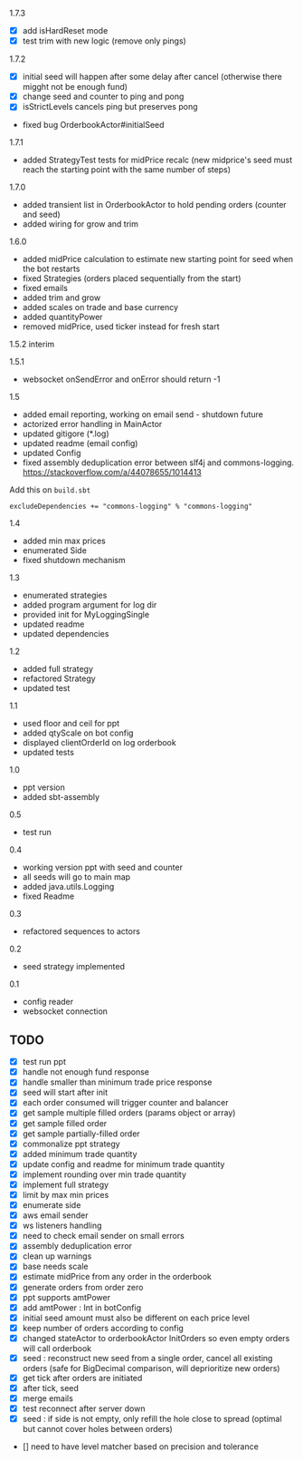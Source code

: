 1.7.3
- [x] add isHardReset mode
- [x] test trim with new logic (remove only pings)

1.7.2
- [x] initial seed will happen after some delay after cancel (otherwise there migght not be enough fund)
- [x] change seed and counter to ping and pong
- [x] isStrictLevels cancels ping but preserves pong
- fixed bug OrderbookActor#initialSeed

1.7.1
- added StrategyTest tests for midPrice recalc (new midprice's seed must reach the starting point with the same number of steps)

1.7.0
- added transient list in OrderbookActor to hold pending orders (counter and seed)
- added wiring for grow and trim

1.6.0
- added midPrice calculation to estimate new starting point for seed when the bot restarts
- fixed Strategies (orders placed sequentially from the start)
- fixed emails
- added trim and grow
- added scales on trade and base currency
- added quantityPower
- removed midPrice, used ticker instead for fresh start

1.5.2 interim

1.5.1
- websocket onSendError and onError should return -1

1.5
- added email reporting, working on email send - shutdown future
- actorized error handling in MainActor
- updated gitigore (*.log)
- updated readme (email config)
- updated Config
- fixed assembly deduplication error between slf4j and commons-logging. https://stackoverflow.com/a/44078655/1014413

Add this on `build.sbt`
```
excludeDependencies += "commons-logging" % "commons-logging"
```

1.4
- added min max prices
- enumerated Side
- fixed shutdown mechanism

1.3
- enumerated strategies
- added program argument for log dir
- provided init for MyLoggingSingle
- updated readme
- updated dependencies


1.2
- added full strategy
- refactored Strategy
- updated test

1.1
- used floor and ceil for ppt
- added qtyScale on bot config
- displayed clientOrderId on log orderbook
- updated tests

1.0
- ppt version
- added sbt-assembly

0.5
- test run

0.4
- working version ppt with seed and counter
- all seeds will go to main map
- added java.utils.Logging
- fixed Readme

0.3
- refactored sequences to actors

0.2
- seed strategy implemented

0.1
- config reader
- websocket connection

## TODO
- [x] test run ppt
- [x] handle not enough fund response
- [x] handle smaller than minimum trade price response
- [x] seed will start after init
- [x] each order consumed will trigger counter and balancer
- [x] get sample multiple filled orders (params object or array)
- [x] get sample filled order
- [x] get sample partially-filled order
- [x] commonalize ppt strategy
- [x] added minimum trade quantity
- [x] update config and readme for minimum trade quantity
- [x] implement rounding over min trade quantity
- [x] implement full strategy
- [x] limit by max min prices
- [x] enumerate side
- [x] aws email sender
- [x] ws listeners handling
- [x] need to check email sender on small errors
- [x] assembly deduplication error
- [x] clean up warnings
- [x] base needs scale
- [x] estimate midPrice from any order in the orderbook
- [x] generate orders from order zero
- [x] ppt supports amtPower
- [x] add amtPower : Int in botConfig
- [x] initial seed amount must also be different on each price level
- [x] keep number of orders according to config
- [x] changed stateActor to orderbookActor InitOrders so even empty orders will call orderbook
- [x] seed : reconstruct new seed from a single order, cancel all existing orders (safe for BigDecimal comparison, will deprioritize new orders)
- [x] get tick after orders are initiated
- [x] after tick, seed
- [x] merge emails
- [x] test reconnect after server down
- [x] seed : if side is not empty, only refill the hole close to spread (optimal but cannot cover holes between orders)
- [] need to have level matcher based on precision and tolerance





